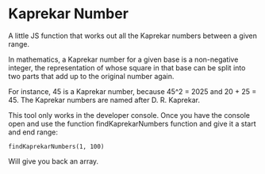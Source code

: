 # Kaprekar Number
A little JS function that works out all the Kaprekar numbers between a given range.

In mathematics, a Kaprekar number for a given base is a non-negative integer, the representation of whose square in that base can be split into two parts that add up to the original number again.  

For instance, 45 is a Kaprekar number, because 45^2 = 2025 and 20 + 25 = 45. The Kaprekar numbers are named after D. R. Kaprekar.  

This tool only works in the developer console. Once you have the console open and use the function findKaprekarNumbers function and give it a start and end range:  

```findKaprekarNumbers(1, 100)```  

Will give you back an array.
